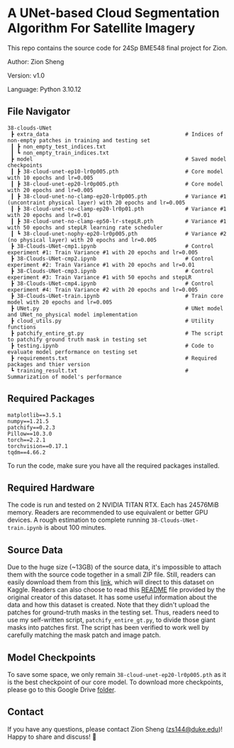 # A UNet-based Cloud Segmentation Algorithm For Satellite Imagery

This repo contains the source code for 24Sp BME548 final project for Zion.

Author: Zion Sheng

Version: v1.0

Language: Python 3.10.12



## File Navigator

```
38-clouds-UNet
 ┣ extra_data											# Indices of non-empty patches in training and testing set
 ┃ ┣ non_empty_test_indices.txt
 ┃ ┗ non_empty_train_indices.txt
 ┣ model												# Saved model checkpoints
 ┃ ┣ 38-cloud-unet-ep10-lr0p005.pth						# Core model with 10 epochs and lr=0.005
 ┃ ┣ 38-cloud-unet-ep20-lr0p005.pth						# Core model with 20 epochs and lr=0.005
 ┃ ┣ 38-cloud-unet-no-clamp-ep20-lr0p005.pth			# Variance #1 (uncontraint physical layer) with 20 epochs and lr=0.005
 ┃ ┣ 38-cloud-unet-no-clamp-ep20-lr0p01.pth				# Variance #1 with 20 epochs and lr=0.01
 ┃ ┣ 38-cloud-unet-no-clamp-ep50-lr-stepLR.pth			# Variance #1 with 50 epochs and stepLR learning rate scheduler
 ┃ ┗ 38-cloud-unet-nophy-ep20-lr0p005.pth				# Variance #2 (no physical layer) with 20 epochs and lr=0.005
 ┣ 38-Clouds-UNet-cmp1.ipynb							# Control experiment #1: Train Variance #1 with 20 epochs and lr=0.005
 ┣ 38-Clouds-UNet-cmp2.ipynb							# Control experiment #2: Train Variance #1 with 20 epochs and lr=0.01
 ┣ 38-Clouds-UNet-cmp3.ipynb							# Control experiment #3: Train Variance #1 with 50 epochs and stepLR
 ┣ 38-Clouds-UNet-cmp4.ipynb							# Control experiment #4: Train Variance #2 with 20 epochs and lr=0.005
 ┣ 38-Clouds-UNet-train.ipynb							# Train core model with 20 epochs and lr=0.005
 ┣ UNet.py												# UNet model and UNet_no_physical model implementation
 ┣ cloud_utils.py										# Utility functions
 ┣ patchify_entire_gt.py								# The script to patchify ground truth mask in testing set
 ┣ testing.ipynb										# Code to evaluate model performance on testing set
 ┣ requirements.txt										# Required packages and thier version
 ┗ training_result.txt									# Summarization of model's performance
```



## Required Packages

```
matplotlib==3.5.1
numpy==1.21.5
patchify==0.2.3
Pillow==10.3.0
torch==2.2.1
torchvision==0.17.1
tqdm==4.66.2
```

To run the code, make sure you have all the required packages installed.



## Required Hardware

The code is run and tested on 2 NVIDIA TITAN RTX. Each has 24576MiB memory. Readers are recommended to use equivalent or better GPU devices. A rough estimation to complete running `38-Clouds-UNet-train.ipynb` is about 100 minutes.



## Source Data

Due to the huge size (~13GB) of the source data, it's impossible to attach them with the source code together in a small ZIP file. Still, readers can easily download them from this [link](https://www.kaggle.com/datasets/sorour/38cloud-cloud-segmentation-in-satellite-images), which will direct to this dataset on Kaggle. Readers can also choose to read this [README](https://github.com/SorourMo/38-Cloud-A-Cloud-Segmentation-Dataset?tab=readme-ov-file) file provided by the original creator of this dataset. It has some useful information about the data and how this dataset is created. Note that they didn't upload the patches for ground-truth masks in the testing set. Thus, readers need to use my self-written script, `patchify_entire_gt.py`, to divide those giant masks into patches first. The script has been verified to work well by carefully matching the mask patch and image patch.



## Model Checkpoints

To save some space, we only remain `38-cloud-unet-ep20-lr0p005.pth` as it is the best checkpoint of our core model. To download more checkpoints, please go to this Google Drive [folder](https://drive.google.com/drive/folders/13xSJvE3dgJcIbYDOofFXEsAbc2yySZB4?usp=drive_link).



## Contact

If you have any questions, please contact Zion Sheng (zs144@duke.edu)! Happy to share and discuss! 🤗

